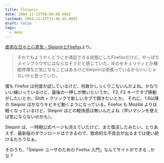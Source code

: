 ```yaml
---
title: Sleipnir
date: 2004-11-22T00:00:00.000Z
lastmod: 2004-11-22T13:46:45.000Z
draft: false
tags:
  - memo
---
```


[皮肉な日々と心意気 - SleipnirとFirefox](http://sarcasm.xrea.jp/td/?date=20041118#p01)より。

> それでもようやくどうにか満足できる状態にしたFirefoxだけど、やっぱりメインブラウザにはならなそうだと感じていた。IEのセキュリティとか機能停滞など気になることはあるけどSleipnirは頑張っているからいいじゃないかと思っていた。

僕も Firefox は何度か試しているけど、何故かしっくりこないんだよね。かなりいい線いっているけど、最後の一押しが無いというか。 F2, F3 キーでタブ移動がしたいとか、Shift + クリックで新しいタブで開きたいとか。 それに、1.6以降の Sleipnir はかなりキビキビ動くようになっている。Firefox も Mozilla よりは軽くなっているけど、Sleipnir ほどの軽快感は無いんだよね（早いマシンを使えば気にならないのかも）。

Sleipnir は、一時期公式ページも消えていたけど、また復活したみたい。とりあえず、最新版のダウンロードはできるので、致命的な不具合が出るまでは使い続けるだろうなぁ。

そのうち、「Sleipnir ユーザのための Firefox 入門」なんてサイトができる…かな？
